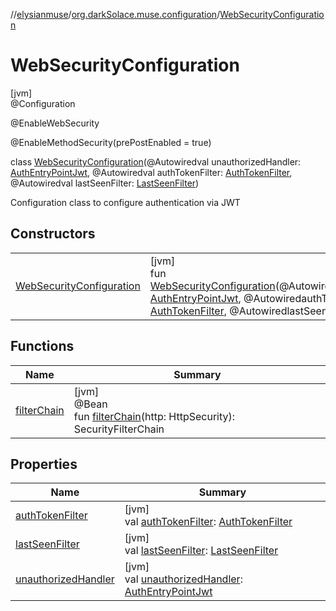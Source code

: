 //[elysianmuse](../../../index.md)/[org.darkSolace.muse.configuration](../index.md)/[WebSecurityConfiguration](index.md)

# WebSecurityConfiguration

[jvm]\
@Configuration

@EnableWebSecurity

@EnableMethodSecurity(prePostEnabled = true)

class [WebSecurityConfiguration](index.md)(@Autowiredval
unauthorizedHandler: [AuthEntryPointJwt](../../org.darkSolace.muse.security.service/-auth-entry-point-jwt/index.md),
@Autowiredval
authTokenFilter: [AuthTokenFilter](../../org.darkSolace.muse.security.service/-auth-token-filter/index.md),
@Autowiredval lastSeenFilter: [LastSeenFilter](../../org.darkSolace.muse.lastSeen.service/-last-seen-filter/index.md))

Configuration class to configure authentication via JWT

## Constructors

| | |
|---|---|
| [WebSecurityConfiguration](-web-security-configuration.md) | [jvm]<br>fun [WebSecurityConfiguration](-web-security-configuration.md)(@AutowiredunauthorizedHandler: [AuthEntryPointJwt](../../org.darkSolace.muse.security.service/-auth-entry-point-jwt/index.md), @AutowiredauthTokenFilter: [AuthTokenFilter](../../org.darkSolace.muse.security.service/-auth-token-filter/index.md), @AutowiredlastSeenFilter: [LastSeenFilter](../../org.darkSolace.muse.lastSeen.service/-last-seen-filter/index.md)) |

## Functions

| Name | Summary |
|---|---|
| [filterChain](filter-chain.md) | [jvm]<br>@Bean<br>fun [filterChain](filter-chain.md)(http: HttpSecurity): SecurityFilterChain |

## Properties

| Name | Summary |
|---|---|
| [authTokenFilter](auth-token-filter.md) | [jvm]<br>val [authTokenFilter](auth-token-filter.md): [AuthTokenFilter](../../org.darkSolace.muse.security.service/-auth-token-filter/index.md) |
| [lastSeenFilter](last-seen-filter.md) | [jvm]<br>val [lastSeenFilter](last-seen-filter.md): [LastSeenFilter](../../org.darkSolace.muse.lastSeen.service/-last-seen-filter/index.md) |
| [unauthorizedHandler](unauthorized-handler.md) | [jvm]<br>val [unauthorizedHandler](unauthorized-handler.md): [AuthEntryPointJwt](../../org.darkSolace.muse.security.service/-auth-entry-point-jwt/index.md) |
